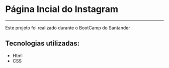# Página Incial do Instagram 
------------------------------
Este projeto foi realizado durante o BootCamp do Santander

## Tecnologias utilizadas:
* Html
* CSS

